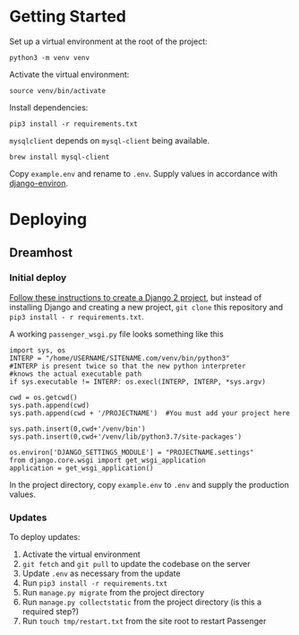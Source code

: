 # Getting Started

Set up a virtual environment at the root of the project:
```
python3 -m venv venv
```

Activate the virtual environment:
```
source venv/bin/activate
```

Install dependencies:
```
pip3 install -r requirements.txt
```

`mysqlclient` depends on `mysql-client` being available.
```
brew install mysql-client
```

Copy `example.env` and rename to `.env`. Supply values in accordance with [django-environ](https://django-environ.readthedocs.io/en/latest/).

# Deploying

## Dreamhost

### Initial deploy
[Follow these instructions to create a Django 2 project](https://help.dreamhost.com/hc/en-us/articles/216385637-How-do-I-enable-Passenger-on-my-domain-), but instead of installing Django and creating a new project, `git clone` this repository and `pip3 install - r requirements.txt`.

A working `passenger_wsgi.py` file looks something like this
```
import sys, os
INTERP = "/home/USERNAME/SITENAME.com/venv/bin/python3"
#INTERP is present twice so that the new python interpreter 
#knows the actual executable path 
if sys.executable != INTERP: os.execl(INTERP, INTERP, *sys.argv)

cwd = os.getcwd()
sys.path.append(cwd)
sys.path.append(cwd + '/PROJECTNAME')  #You must add your project here

sys.path.insert(0,cwd+'/venv/bin')
sys.path.insert(0,cwd+'/venv/lib/python3.7/site-packages')

os.environ['DJANGO_SETTINGS_MODULE'] = "PROJECTNAME.settings"
from django.core.wsgi import get_wsgi_application
application = get_wsgi_application()
```

In the project directory, copy `example.env` to `.env` and supply the production values.

### Updates
To deploy updates:
1. Activate the virtual environment
2. `git fetch` and `git pull` to update the codebase on the server
3. Update `.env` as necessary from the update
4. Run `pip3 install -r requirements.txt`
5. Run `manage.py migrate` from the project directory
6. Run `manage.py collectstatic` from the project directory (is this a required step?)
6. Run `touch tmp/restart.txt` from the site root to restart Passenger

